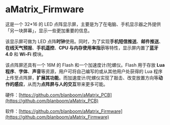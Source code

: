 aMatrix_Firmware
===========

这是一个 32*16 的 LED 点阵显示屏，主要是为了在电脑、手机显示器之外提供「另一块屏幕」，显示一些更加重要的信息。

该显示屏可做为 LED 点阵**时钟**使用。同时，为了实现**手机短信推送**、**邮件推送**、**在线天气预报**、**手机遥控**、**CPU 与内存使用率指示**等特性，显示屏内置了**蓝牙 4.0** 和 **Wi-Fi** 模块。

该点阵屏还具有一个 16M 的 Flash 和一个加速度计/陀螺仪。Flash 用于存放 **Lua 程序**、**字体**、**声音**等资源，用户可将自己编写的或从其他用户处获得的 Lua 程序上传至点阵屏，**扩展其功能**。而加速度计/陀螺仪实现了敲击、改变放置方向等**动作的感应**，从而为**点阵屏与人的交互**带来更多可能。

硬件：[https://github.com/blanboom/aMatrix_PCB](https://github.com/blanboom/aMatrix_PCB)

软件：[https://github.com/blanboom/aMatrix_Firmware](https://github.com/blanboom/aMatrix_Firmware)
